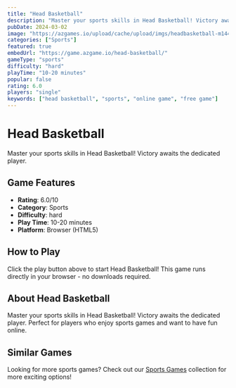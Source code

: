 ```yaml
---
title: "Head Basketball"
description: "Master your sports skills in Head Basketball! Victory awaits the dedicated player."
pubDate: 2024-03-02
image: "https://azgames.io/upload/cache/upload/imgs/headbasketball-m144x144.webp"
categories: ["Sports"]
featured: true
embedUrl: "https://game.azgame.io/head-basketball/"
gameType: "sports"
difficulty: "hard"
playTime: "10-20 minutes"
popular: false
rating: 6.0
players: "single"
keywords: ["head basketball", "sports", "online game", "free game"]
---
```


# Head Basketball

Master your sports skills in Head Basketball! Victory awaits the dedicated player.

## Game Features

- **Rating**: 6.0/10
- **Category**: Sports
- **Difficulty**: hard
- **Play Time**: 10-20 minutes
- **Platform**: Browser (HTML5)

## How to Play

Click the play button above to start Head Basketball! This game runs directly in your browser - no downloads required.

## About Head Basketball

Master your sports skills in Head Basketball! Victory awaits the dedicated player. Perfect for players who enjoy sports games and want to have fun online.

## Similar Games

Looking for more sports games? Check out our [Sports Games](/categories/sports) collection for more exciting options!
